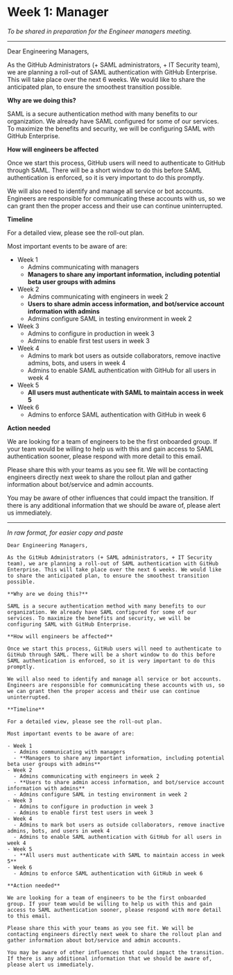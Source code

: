 # Week 1: Manager

_To be shared in preparation for the Engineer managers meeting._

----

Dear Engineering Managers,

As the GitHub Administrators (+ SAML administrators, + IT Security team), we are planning a roll-out of SAML authentication with GitHub Enterprise. This will take place over the next 6 weeks. We would like to share the anticipated plan, to ensure the smoothest transition possible.

**Why are we doing this?**

SAML is a secure authentication method with many benefits to our organization. We already have SAML configured for some of our services. To maximize the benefits and security, we will be configuring SAML with GitHub Enterprise.

**How will engineers be affected**

Once we start this process, GitHub users will need to authenticate to GitHub through SAML. There will be a short window to do this before SAML authentication is enforced, so it is very important to do this promptly.

We will also need to identify and manage all service or bot accounts. Engineers are responsible for communicating these accounts with us, so we can grant then the proper access and their use can continue uninterrupted.

**Timeline**

For a detailed view, please see the roll-out plan.

Most important events to be aware of are:

- Week 1
  - Admins communicating with managers
  - **Managers to share any important information, including potential beta user groups with admins**
- Week 2
  - Admins communicating with engineers in week 2
  - **Users to share admin access information, and bot/service account information with admins**
  - Admins configure SAML in testing environment in week 2
- Week 3
  - Admins to configure in production in week 3
  - Admins to enable first test users in week 3
- Week 4
  - Admins to mark bot users as outside collaborators, remove inactive admins, bots, and users in week 4
  - Admins to enable SAML authentication with GitHub for all users in week 4
- Week 5
  - **All users must authenticate with SAML to maintain access in week 5**
- Week 6
  - Admins to enforce SAML authentication with GitHub in week 6

**Action needed**

We are looking for a team of engineers to be the first onboarded group. If your team would be willing to help us with this and gain access to SAML authentication sooner, please respond with more detail to this email.

Please share this with your teams as you see fit. We will be contacting engineers directly next week to share the rollout plan and gather information about bot/service and admin accounts.

You may be aware of other influences that could impact the transition. If there is any additional information that we should be aware of, please alert us immediately.

----

_In raw format, for easier copy and paste_

```
Dear Engineering Managers,

As the GitHub Administrators (+ SAML administrators, + IT Security team), we are planning a roll-out of SAML authentication with GitHub Enterprise. This will take place over the next 6 weeks. We would like to share the anticipated plan, to ensure the smoothest transition possible.

**Why are we doing this?**

SAML is a secure authentication method with many benefits to our organization. We already have SAML configured for some of our services. To maximize the benefits and security, we will be configuring SAML with GitHub Enterprise.

**How will engineers be affected**

Once we start this process, GitHub users will need to authenticate to GitHub through SAML. There will be a short window to do this before SAML authentication is enforced, so it is very important to do this promptly.

We will also need to identify and manage all service or bot accounts. Engineers are responsible for communicating these accounts with us, so we can grant then the proper access and their use can continue uninterrupted.

**Timeline**

For a detailed view, please see the roll-out plan.

Most important events to be aware of are:

- Week 1
  - Admins communicating with managers
  - **Managers to share any important information, including potential beta user groups with admins**
- Week 2
  - Admins communicating with engineers in week 2
  - **Users to share admin access information, and bot/service account information with admins**
  - Admins configure SAML in testing environment in week 2
- Week 3
  - Admins to configure in production in week 3
  - Admins to enable first test users in week 3
- Week 4
  - Admins to mark bot users as outside collaborators, remove inactive admins, bots, and users in week 4
  - Admins to enable SAML authentication with GitHub for all users in week 4
- Week 5
  - **All users must authenticate with SAML to maintain access in week 5**
- Week 6
  - Admins to enforce SAML authentication with GitHub in week 6

**Action needed**

We are looking for a team of engineers to be the first onboarded group. If your team would be willing to help us with this and gain access to SAML authentication sooner, please respond with more detail to this email.

Please share this with your teams as you see fit. We will be contacting engineers directly next week to share the rollout plan and gather information about bot/service and admin accounts.

You may be aware of other influences that could impact the transition. If there is any additional information that we should be aware of, please alert us immediately.
```